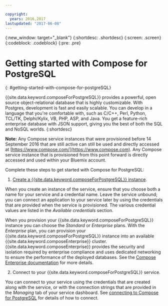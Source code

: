 ```yaml
---

copyright:
  years: 2016,2017
lastupdated: "2017-06-08"
---
```


{:new_window: target="_blank"}
{:shortdesc: .shortdesc}
{:screen: .screen}
{:codeblock: .codeblock}
{:pre: .pre}

# Getting started with Compose for PostgreSQL
{: #getting-started-with-compose-for-postgreSQL}

{{site.data.keyword.composeForPostgreSQL}} provides a powerful, open source object-relational database that is highly customizable. With Postgres, development is fast and easily scalable. You can develop in a language that you're comfortable with, such as C/C++, Perl, Python, TCL/TK, Delphi/Kylix, VB, PHP, ASP, and Java. You get a feature-rich enterprise database with JSON support, giving you the best of both the SQL and NoSQL worlds.
{:shortdesc}

**Note:** Any Compose service instances that were provisioned before 14 September 2016 that are still active can still be used and directly accessed at [https://www.compose.com/](https://www.compose.com). Any Compose service instance that is provisioned from this point forward is directly accessed and used within your Bluemix account.

Complete these steps to get started with Compose for PostgreSQL:

1. [Create a {{site.data.keyword.composeForPostgreSQL}} instance](https://console.ng.bluemix.net/catalog/services/compose-for-postgresql/).

  When you create an instance of the service, ensure that you choose both a name for your service and a credential name. Leave the service unbound; you can connect an application to your service later by using the credentials that are provided when the service is provisioned. The various credential values are listed in the *Available credentials* section.

  When you provision your {{site.data.keyword.composeForPostgreSQL}} instance you can choose the *Standard* or *Enterprise* plans. With the *Enterprise* plan, you can provision your {{site.data.keyword.composeForPostgreSQL}} instance into an available {{site.data.keyword.composeEnterprise}} cluster. {{site.data.keyword.composeEnterprise}} provides the security and isolation required by enterprise compliance and uses dedicated networking to ensure the performance of the deployed databases. See the [Compose Enterprise documentation](../ComposeEnterprise/index.html) for more details.

2. Connect to your {{site.data.keyword.composeForPostgreSQL}} service.

  You can connect to your service using the credentials that are created along with the service, or with the connection strings that are provided in the *Managing* tab of your service dashboard. See [connecting to Compose for PostgreSQL](./connecting.html) for details of how to connect.
